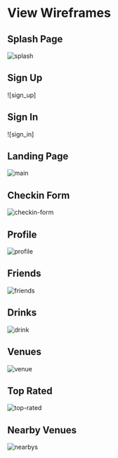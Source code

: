 # View Wireframes

## Splash Page
![splash]

## Sign Up
![sign_up]

## Sign In
![sign_in]

## Landing Page
![main]

## Checkin Form
![checkin-form]

## Profile
![profile]

## Friends
![friends]

## Drinks
![drink]

## Venues
![venue]

## Top Rated
![top-rated]

## Nearby Venues
![nearbys]

[splash]: ./wireframes/splash.png
[sign-up]: ./wireframes/sign_up.png
[sign-in]: ./wireframes/sign_in.png
[main]: ./wireframes/main.png
[checkin-form]: ./wireframes/checkin.png
[profile]: ./wireframes/profile.png
[friends]: ./wireframes/friends.png
[drink]: ./wireframes/drink.png
[venue]: ./wireframes/venue.png
[top-rated]: ./wireframes/top_rated.png
[nearbys]: ./wireframes/nearbys.png